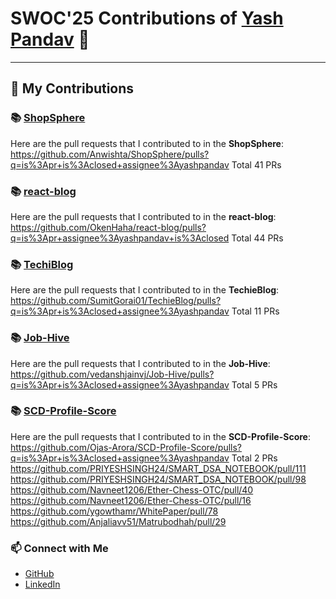 # SWOC'25 Contributions of [Yash Pandav](https://github.com/yashpandav) 🎉

---

## 📝 My Contributions

### 📚 [ShopSphere](https://github.com/Anwishta/ShopSphere)

Here are the pull requests that I contributed to in the **ShopSphere**:
https://github.com/Anwishta/ShopSphere/pulls?q=is%3Apr+is%3Aclosed+assignee%3Ayashpandav Total 41 PRs


### 📚 [react-blog](https://github.com/OkenHaha/react-blog)

Here are the pull requests that I contributed to in the **react-blog**:
https://github.com/OkenHaha/react-blog/pulls?q=is%3Apr+assignee%3Ayashpandav+is%3Aclosed Total 44 PRs

### 📚 [TechiBlog]([https://github.com/Anwishta/ShopSphere](https://github.com/SumitGorai01/TechieBlog))

Here are the pull requests that I contributed to in the **TechieBlog**:
https://github.com/SumitGorai01/TechieBlog/pulls?q=is%3Apr+is%3Aclosed+assignee%3Ayashpandav Total 11 PRs

### 📚 [Job-Hive]([https://github.com/Anwishta/ShopSphere](https://github.com/vedanshjainvj/Job-Hive))

Here are the pull requests that I contributed to in the **Job-Hive**:
https://github.com/vedanshjainvj/Job-Hive/pulls?q=is%3Apr+is%3Aclosed+assignee%3Ayashpandav Total 5 PRs

### 📚 [SCD-Profile-Score](https://github.com/Ojas-Arora/SCD-Profile-Score)

Here are the pull requests that I contributed to in the **SCD-Profile-Score**:
https://github.com/Ojas-Arora/SCD-Profile-Score/pulls?q=is%3Apr+is%3Aclosed+assignee%3Ayashpandav Total 2 PRs
<br/>
https://github.com/PRIYESHSINGH24/SMART_DSA_NOTEBOOK/pull/111
<br/>
https://github.com/PRIYESHSINGH24/SMART_DSA_NOTEBOOK/pull/98
<br/>
https://github.com/Navneet1206/Ether-Chess-OTC/pull/40
<br/>
https://github.com/Navneet1206/Ether-Chess-OTC/pull/16
<br/>
https://github.com/ygowthamr/WhitePaper/pull/78
<br/>
https://github.com/Anjaliavv51/Matrubodhah/pull/29
<br/>
### 📫 Connect with Me

- [GitHub](https://github.com/yashpandav)
- [LinkedIn](https://www.linkedin.com/in/yash-pandav-139314290)
